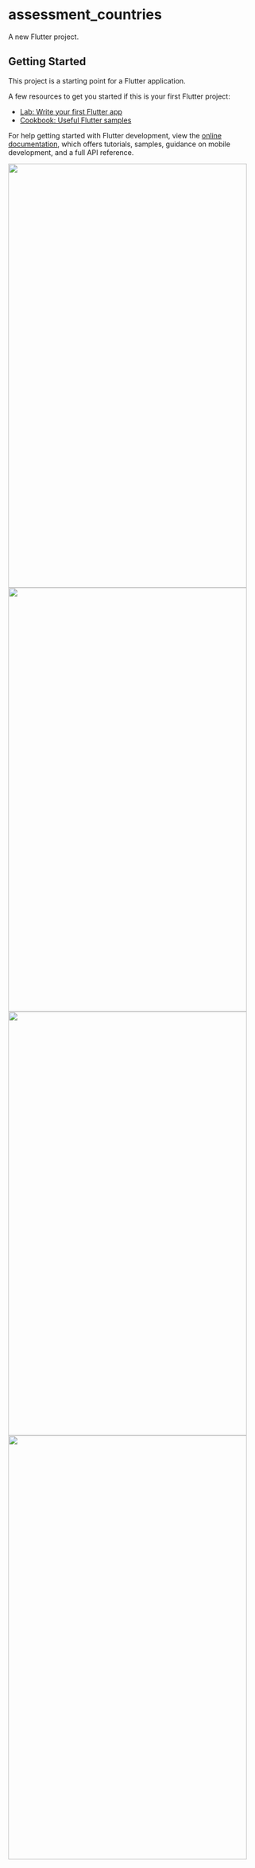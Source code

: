 # assessment_countries

A new Flutter project.

## Getting Started

This project is a starting point for a Flutter application.

A few resources to get you started if this is your first Flutter project:

- [Lab: Write your first Flutter app](https://docs.flutter.dev/get-started/codelab)
- [Cookbook: Useful Flutter samples](https://docs.flutter.dev/cookbook)

For help getting started with Flutter development, view the
[online documentation](https://docs.flutter.dev/), which offers tutorials,
samples, guidance on mobile development, and a full API reference.


<img src="https://user-images.githubusercontent.com/44414204/165815857-9412ffb8-99bc-4ed9-8380-51e70830b49a.png" alt="" width="480" height="853">
<img src="https://user-images.githubusercontent.com/44414204/165815884-4fd71416-57b2-4edc-9c0f-f5935dde7ad7.png" alt="" width="480" height="853">
<img src="https://user-images.githubusercontent.com/44414204/165815961-8337280c-468d-41c4-ab22-7ad88bf9e5eb.png" alt="" width="480" height="853">
<img src="https://user-images.githubusercontent.com/44414204/165815970-134f04fb-66cf-4bc1-9070-759a759e14ea.png" alt="" width="480" height="853">
